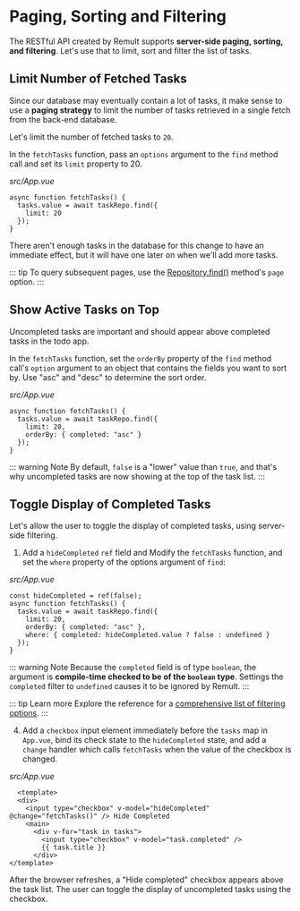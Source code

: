 # Paging, Sorting and Filtering
The RESTful API created by Remult supports **server-side paging, sorting, and filtering**. Let's use that to limit, sort and filter the list of tasks.

## Limit Number of Fetched Tasks
Since our database may eventually contain a lot of tasks, it make sense to use a **paging strategy** to limit the number of tasks retrieved in a single fetch from the back-end database.

Let's limit the number of fetched tasks to `20`.

In the `fetchTasks` function, pass an `options` argument to the `find` method call and set its `limit` property to 20.

*src/App.vue*
```ts{3}
async function fetchTasks() {
  tasks.value = await taskRepo.find({
    limit: 20
  });
}
```

There aren't enough tasks in the database for this change to have an immediate effect, but it will have one later on when we'll add more tasks.

::: tip
To query subsequent pages, use the [Repository.find()](../../docs/ref_repository.md#find) method's `page` option.
:::

## Show Active Tasks on Top
Uncompleted tasks are important and should appear above completed tasks in the todo app. 

In the `fetchTasks` function, set the `orderBy` property of the `find` method call's `option` argument to an object that contains the fields you want to sort by.
Use "asc" and "desc" to determine the sort order.

*src/App.vue*
```ts{4}
async function fetchTasks() {
  tasks.value = await taskRepo.find({
    limit: 20,
    orderBy: { completed: "asc" }
  });
}
```

::: warning Note
By default, `false` is a "lower" value than `true`, and that's why uncompleted tasks are now showing at the top of the task list.
:::
## Toggle Display of Completed Tasks
Let's allow the user to toggle the display of completed tasks, using server-side filtering.

1. Add a `hideCompleted` `ref` field and Modify the `fetchTasks` function, and set the `where` property of the options argument of `find`:

*src/App.vue*
```ts{1,6}
const hideCompleted = ref(false);
async function fetchTasks() {
  tasks.value = await taskRepo.find({
    limit: 20,
    orderBy: { completed: "asc" },
    where: { completed: hideCompleted.value ? false : undefined }
  });
}
```

::: warning Note
Because the `completed` field is of type `boolean`, the argument is **compile-time checked to be of the `boolean` type**. Settings the `completed` filter to `undefined` causes it to be ignored by Remult.
:::

::: tip Learn more
Explore the reference for a [comprehensive list of filtering options](../../docs/entityFilter.md).
:::


4. Add a `checkbox` input element immediately before the `tasks` map in `App.vue`, bind its check state to the `hideCompleted` state, and add a `change` handler which calls `fetchTasks` when the value of the checkbox is changed.

*src/App.vue*
```vue{2-5}
  <template>
  <div>
    <input type="checkbox" v-model="hideCompleted" @change="fetchTasks()" /> Hide Completed 
    <main>
      <div v-for="task in tasks">
        <input type="checkbox" v-model="task.completed" />
        {{ task.title }}
      </div>
</template>
```

After the browser refreshes, a "Hide completed" checkbox appears above the task list. The user can toggle the display of uncompleted tasks using the checkbox.
